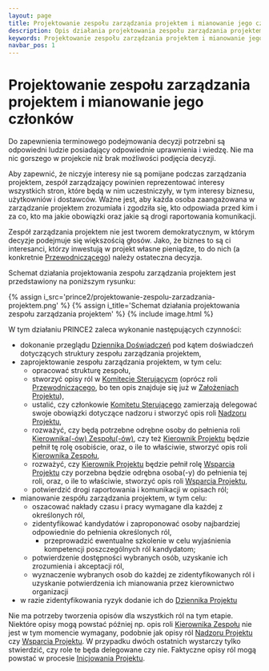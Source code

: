 ```yaml
---
layout: page
title: Projektowanie zespołu zarządzania projektem i mianowanie jego członków
description: Opis działania projektowania zespołu zarządzania projektem i mianowania jego członków w procesie Przygotowania Projektu PRINCE2
keywords: Projektowanie zespołu zarządzania projektem i mianowanie jego członków Przygotowanie Projektu działanie proces PRINCE2
navbar_pos: 1
---
```

# Projektowanie zespołu zarządzania projektem i mianowanie jego członków

Do zapewnienia terminowego podejmowania decyzji potrzebni są odpowiedni ludzie posiadający odpowiednie uprawnienia i wiedzę. Nie ma nic gorszego w
projekcie niż brak możliwości podjęcia decyzji.

Aby zapewnić, że niczyje interesy nie są pomijane podczas zarządzania projektem, zespół zarządzający
powinien reprezentować interesy wszystkich stron, które będą w nim uczestniczyły, w tym interesy biznesu, użytkowniów i dostawców. Ważne jest, aby
każda osoba zaangażowana w zarządzanie projektem zrozumiała i zgodziła się, kto odpowiada przed kim i za co, kto ma jakie obowiązki oraz
jakie są drogi raportowania komunikacji.

Zespół zarządzania projektem nie jest tworem demokratycznym, w którym decyzje podejmuje się większością głosów. Jako, że biznes to są ci
interesanci, którzy inwestują w projekt własne pieniądze, to do nich (a konkretnie [Przewodniczącego](/prince2/przewodniczacy)) należy
ostateczna decyzja.

Schemat działania projektowania zespołu zarządzania projektem jest przedstawiony na poniższym rysunku:

{% assign i_src='prince2/projektowanie-zespolu-zarzadzania-projektem.png' %}
{% assign i_title='Schemat działania projektowania zespołu zarządzania projektem' %}
{% include image.html %}

W tym działaniu PRINCE2 zaleca wykonanie następujących czynności:

  * dokonanie przeglądu [Dziennika Doświadczeń](/prince2/dziennik-doswiadczen) pod kątem doświadczeń dotyczących struktury zespołu zarządzania projektem,
  * zaprojektowanie zespołu zarządzania projektem, w tym celu:
    * opracować strukturę zespołu,
    * stworzyć opisy ról w [Komitecie Sterującycm](/prince2/komitet-sterujacy) (oprócz roli [Przewodniczącego](/prince2/przewodniczacy), bo ten opis znajduje
się już w [Założeniach Projektu](/prince2/zalozenia-projektu)),
    * ustalić, czy członkowie [Komitetu Sterującego](/prince2/komitet-sterujacy) zamierzają delegować swoje obowiązki dotyczące nadzoru i stworzyć opis roli
[Nadzoru Projektu](/prince2/nadzor-projektu),
    * rozważyć, czy będą potrzebne odrębne osoby do pełnienia roli [Kierownika(-ów) Zespołu(-ów)](/prince2/kierownik-zespolu), czy też
[Kierownik Projektu](/prince2/kierownik-projektu) będzie pełnił tę rolę osobiście, oraz, o ile to właściwie, stworzyć opis roli [Kierownika Zespołu](/prince2/kierownik-zespolu),
    * rozważyć, czy [Kierownik Projektu](/prince2/kierownik-projektu) będzie pełnił rolę [Wsparcia Projektu](/prince2/wsparcie-projektu) czy porzebna będzie
odrębna osoba(-y) do pełnienia tej roli, oraz, o ile to właściwie, stworzyć opis roli [Wsparcia Projektu](/prince2/wsparcie-projektu),
    * potwierdzić drogi raportowania i komunikacji w opisach ról;
  * mianowanie zespółu zarządzania projektem, w tym celu:
    * oszacować nakłady czasu i pracy wymagane dla każdej z określonych ról,
    * zidentyfikować kandydatów i zaproponować osoby najbardziej odpowiednie do pełnienia określonych ról,
      * przeprowadzić ewentualne szkolenie w celu wyjaśnienia kompetencji poszczególnych ról kandydatom;
    * potwierdzenie dostępności wybranych osób, uzyskanie ich zrozumienia i akceptacji ról,
    * wyznaczenie wybranych osob do każdej ze zidentyfikowanych ról i uzyskanie potwierdzenia ich mianowania przez kierownictwo organizacji
  * w razie zidentyfikowania ryzyk dodanie ich do [Dziennika Projektu](/prince2/dziennik-projektu)

Nie ma potrzeby tworzenia opisów dla wszystkich ról na tym etapie. Niektóre opisy mogą powstać później np. opis roli [Kierownika Zespołu](/prince2/kierownik-zespolu)
nie jest w tym momencie wymagany, podobnie jak opisy ról [Nadzoru Projektu](/prince2/nadzor-projektu) czy [Wsparcia Projektu](/prince2/wsparcie-projektu). W przypadku
dwóch ostatnich wystarczy tylko stwierdzić, czy role te będa delegowane czy nie. Faktyczne opisy ról mogą powstać w procesie [Inicjowania Projektu](/prince2/inicjowanie-projektu).
